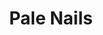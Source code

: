 ---
title: Pale Nails
description: Lorem ipsum dolor sit amet, consectetur adipiscing elit
tags: "nails"
image: /assets/nails-palepink.jpg
imageAlt: Cute Pale Nails
---